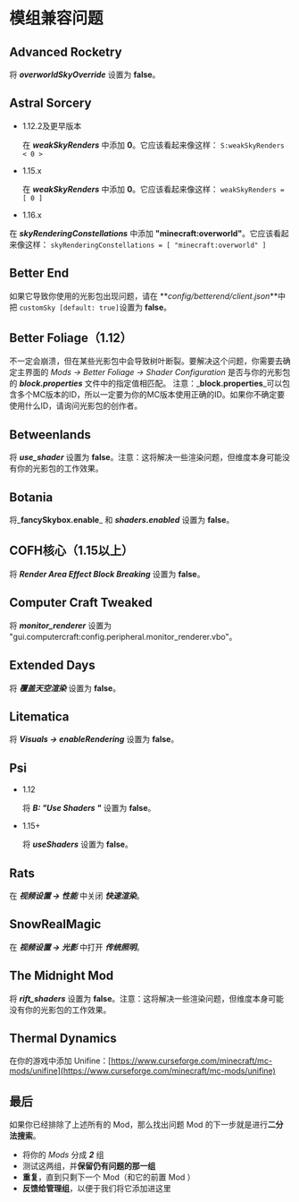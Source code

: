 # 模组兼容问题

## Advanced Rocketry

将 _**overworldSkyOverride**_ 设置为 **false**。

## Astral Sorcery

- 1.12.2及更早版本

  在 _**weakSkyRenders**_ 中添加 **0**。它应该看起来像这样：
`S:weakSkyRenders < 0 >`

- 1.15.x

  在 _**weakSkyRenders**_ 中添加 **0**。它应该看起来像这样：
`weakSkyRenders = [ 0 ]`

- 1.16.x

在 _**skyRenderingConstellations**_ 中添加 **"minecraft:overworld"**。它应该看起来像这样：
`skyRenderingConstellations = [ "minecraft:overworld" ]`

## Better End

如果它导致你使用的光影包出现问题，请在 **_config/betterend/client.json_**中把 `customSky [default: true]`设置为 **false**。

## Better Foliage（1.12）

不一定会崩溃，但在某些光影包中会导致树叶断裂。要解决这个问题，你需要去确定主界面的 _Mods -> Better Foliage -> Shader Configuration_ 是否与你的光影包的 _**block.properties**_ 文件中的指定值相匹配。
注意：_**block.properties**_可以包含多个MC版本的ID，所以一定要为你的MC版本使用正确的ID。如果你不确定要使用什么ID，请询问光影包的创作者。

## Betweenlands

将 _**use_shader**_ 设置为 **false**。注意：这将解决一些渲染问题，但维度本身可能没有你的光影包的工作效果。

## Botania

将_**fancySkybox.enable**_ 和 _**shaders.enabled**_ 设置为 **false**。

## COFH核心（1.15以上）

   将 _**Render Area Effect Block Breaking**_ 设置为 **false**。

## Computer Craft Tweaked

将 _**monitor_renderer**_ 设置为 "gui.computercraft:config.peripheral.monitor_renderer.vbo"。

## Extended Days

将 **_覆盖天空渲染_** 设置为 **false**。

## Litematica

将 _**Visuals -> enableRendering**_ 设置为 **false**。

## Psi

- 1.12

   将 **_B: "Use Shaders "_** 设置为 **false**。
- 1.15+

   将 **_useShaders_** 设置为 **false**。

## Rats

在 _**视频设置 -> 性能**_ 中关闭 _**快速渲染**_。

## SnowRealMagic

在 _**视频设置 -> 光影**_ 中打开 _**传统照明**_。

## The Midnight Mod

将 **_rift_shaders_** 设置为 **false**。注意：这将解决一些渲染问题，但维度本身可能没有你的光影包的工作效果。

## Thermal Dynamics

在你的游戏中添加 Unifine：[https://www.curseforge.com/minecraft/mc-mods/unifine](https://www.curseforge.com/minecraft/mc-mods/unifine)

## 最后

如果你已经排除了上述所有的 Mod，那么找出问题 Mod 的下一步就是进行**二分法搜索**。

- 将你的 _Mods_ 分成 _**2**_ 组
- 测试这两组，并**保留仍有问题的那一组**
- **重复**，直到只剩下一个 Mod（和它的前置 Mod ）
- **反馈给管理组**，以便于我们将它添加进这里
